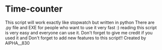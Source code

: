 # Time-counter
This script will work exactly like stopwatch but written in python
There are .py file and EXE for people who want to use it very fast :) reading this script is very easy and everyone can use it.
Don't forget to give me credit if you used it and Don't forget to add new features to this script!! Created by AlPHA__830
